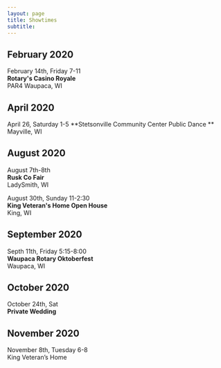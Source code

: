 ```yaml
---
layout: page
title: Showtimes
subtitle: 
---
```


## February 2020
February 14th, Friday 7-11  
**Rotary's Casino Royale**  
PAR4 Waupaca, WI 

## April 2020
April 26, Saturday 1-5
**Stetsonville Community Center Public Dance **
Mayville, WI

## August 2020
August 7th-8th  
**Rusk Co Fair**      
LadySmith, WI  

August 30th, Sunday 11-2:30  
**King Veteran's Home Open House**      
King, WI  

## September 2020
Septh 11th, Friday 5:15-8:00  
**Waupaca Rotary Oktoberfest**    
Waupaca, WI   
 

## October 2020  
October 24th, Sat  
**Private Wedding**  


## November 2020  
November 8th, Tuesday 6-8  
King Veteran’s Home  
